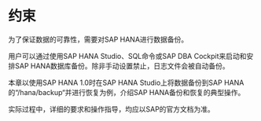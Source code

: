 # 约束<a name="saphana_02_0077"></a>

为了保证数据的可靠性，需要对SAP HANA进行数据备份。

用户可以通过使用SAP HANA Studio、SQL命令或SAP DBA Cockpit来启动和安排SAP HANA数据库备份。除非手动设置禁止，日志文件会被自动备份。

本章以使用SAP HANA 1.0时在SAP HANA Studio上将数据备份到SAP HANA的“/hana/backup“并进行恢复为例，介绍SAP HANA备份和恢复的典型操作。

实际过程中，详细的要求和操作指导，均应以SAP的官方文档为准。

